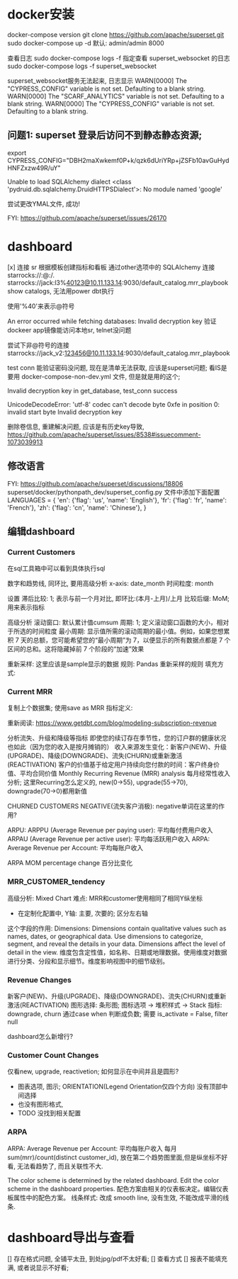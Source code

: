 
# docker安装
docker-compose version
git clone https://github.com/apache/superset.git
sudo docker-compose up -d 
默认: admin/admin
8000

查看日志
sudo docker-compose logs -f
指定查看 superset_websocket 的日志
sudo docker-compose logs -f superset_websocket

superset_websocket服务无法起来, 日志显示 
WARN[0000] The "CYPRESS_CONFIG" variable is not set. Defaulting to a blank string.
WARN[0000] The "SCARF_ANALYTICS" variable is not set. Defaulting to a blank string.
WARN[0000] The "CYPRESS_CONFIG" variable is not set. Defaulting to a blank string.

## 问题1: superset 登录后访问不到静态静态资源;

export CYPRESS_CONFIG="DBH2maXwkemf0P+k/qzk6dUriYRp+jZSFb10avGuHydHNFZxzw49R/uY"

Unable to load SQLAlchemy dialect <class 'pydruid.db.sqlalchemy.DruidHTTPSDialect'>: No module named 'google'

尝试更改YMAL文件, 成功!

FYI: https://github.com/apache/superset/issues/26170



# dashboard

[x] 连接 sr
根据模板创建指标和看板
通过other选项中的 SQLAIchemy 连接
starrocks://<User>:<Password>@<Host>:<Port>/<Catalog>.<Database>
starrocks://jack:l3%40123@10.11.133.14:9030/default_catalog.mrr_playbook
show catalogs, 无法用power dbt执行

使用'%40'来表示@符号

An error occurred while fetching databases: Invalid decryption key
验证dockeer app镜像能访问本地sr, telnet没问题

尝试下非@符号的连接
starrocks://jack_v2:123456@10.11.133.14:9030/default_catalog.mrr_playbook

test conn 能验证密码没问题, 现在是清单无法获取, 应该是superset问题; 看IS是要用 docker-compose-non-dev.yml 文件, 但是就是用的这个;

Invalid decryption key in get_database, test_conn success


UnicodeDecodeError: 'utf-8' codec can't decode byte 0xfe in position 0: invalid start byte
Invalid decryption key

删除卷信息, 重建解决问题, 应该是有历史key导致, https://github.com/apache/superset/issues/8538#issuecomment-1073039913

## 修改语言
FYI: https://github.com/apache/superset/discussions/18806
superset/docker/pythonpath_dev/superset_config.py 文件中添加下面配置
LANGUAGES = {
    'en': {'flag': 'us', 'name': 'English'},
    'fr': {'flag': 'fr', 'name': 'French'},
    'zh': {'flag': 'cn', 'name': 'Chinese'},
}


## 编辑dashboard

### Current Customers
在sql工具箱中可以看到具体执行sql

数字和趋势线, 同环比, 要用高级分析
x-axis: date_month
时间粒度: month

设置
滞后比较: 1; 表示与前一个月对比, 即环比:(本月-上月)/上月
比较后缀: MoM; 用来表示指标 

高级分析
滚动窗口: 默认累计值cumsum
周期: 1; 定义滚动窗口函数的大小，相对于所选的时间粒度
最小周期: 显示值所需的滚动周期的最小值。例如，如果您想累积 7 天的总额，您可能希望您的“最小周期”为 7，以便显示的所有数据点都是 7 个区间的总和。这将隐藏掉前 7 个阶段的“加速”效果

重新采样:
这里应该是sample显示的数据
规则: Pandas 重新采样的规则
填充方式: 

### Current MRR
复制上个数据集; 使用save as 
MRR 指标定义: 

重新阅读:
https://www.getdbt.com/blog/modeling-subscription-revenue

分析流失、升级和降级等指标
即使您的续订存在季节性，您的订户群的健康状况也如此（因为您的收入是按月摊销的）
收入来源发生变化：新客户(NEW)、升级(UPGRADE)、降级(DOWNGRADE)、流失(CHURN)或重新激活(REACTIVATION)
客户的价值基于给定用户持续向您付款的时间：客户终身价值、平均合同价值
Monthly Recurring Revenue (MRR) analysis 每月经常性收入分析; 这里Recurring怎么定义的, new(0->55), upgrade(55->70), downgrade(70->0)都用新值


CHURNED CUSTOMERS NEGATIVE(流失客户消极): negative单词在这里的作用? 

ARPU: ARPPU (Average Revenue per paying user): 平均每付费用户收入
ARPAU (Average Revenue per active user): 平均每活跃用户收入
ARPA: Average Revenue per Account: 平均每账户收入 

ARPA MOM percentage change 百分比变化

### MRR_CUSTOMER_tendency
高级分析: Mixed Chart
难点: MRR和customer使用相同了相同Y纵坐标
- 在定制化配置中, Y轴: 主要, 次要的; 区分左右轴

这个字段的作用: 
Dimensions: Dimensions contain qualitative values such as names, dates, or geographical data. Use dimensions to categorize, segment, and reveal the details in your data. Dimensions affect the level of detail in the view.
维度包含定性值，如名称、日期或地理数据。使用维度对数据进行分类、分段和显示细节。维度影响视图中的细节级别。

### Revenue Changes
新客户(NEW)、升级(UPGRADE)、降级(DOWNGRADE)、流失(CHURN)或重新激活(REACTIVATION)
图形选择: 条形图; 图标选项 -> 堆积样式 -> Stack
指标: downgrade, churn 通过case when 判断成负数; 需要 is_activate = False, filter null

dashboard怎么新增行? 


### Customer Count Changes
仅看new, upgrade, reactivetion;
如何显示在中间并且是圆形? 
- 图表选项, 图示; ORIENTATION(Legend Orientation仅四个方向) 没有顶部中间选择
- 也没有图形格式,  
- TODO 没找到相关配置


### ARPA
ARPA: Average Revenue per Account: 平均每账户收入 
每月 sum(mrr)/count(distinct customer_id), 放在第二个趋势图里面,但是纵坐标不好看, 无法看趋势了, 而且关联性不大.

The color scheme is determined by the related dashboard. Edit the color scheme in the dashboard properties.
配色方案由相关的仪表板决定。编辑仪表板属性中的配色方案。
线条样式: 改成 smooth line, 没有生效, 不能改成平滑的线条.


# dashboard导出与查看
[] 存在格式问题, 全铺平太丑, 到处jpg/pdf不太好看;
    [] 查看方式
    [] 报表不能填充满, 或者说显示不好看; 



